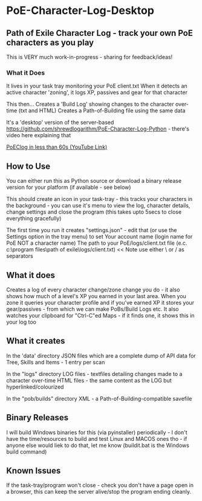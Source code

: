 # PoE-Character-Log-Desktop #
## Path of Exile Character Log - track your own PoE characters as you play ##

This is VERY much work-in-progress - sharing for feedback/ideas!

### What it Does ###
It lives in your task tray monitoring your PoE client.txt
When it detects an active character 'zoning', it logs XP, passives and gear for that character

This then...
Creates a 'Build Log' showing changes to the character over-time (txt and HTML)
Creates a Path-of-Building file using the  same data

It's a 'desktop' version of the server-based https://github.com/shrewdlogarithm/PoE-Character-Log-Python - there's video here explaining that

[PoEClog in less than 60s (YouTube Link)](https://www.youtube.com/watch?v=Mje0pl9L8sY)

## How to Use ##
You can either run this as Python source or download a binary release version for your platform (if available - see below)

This should create an icon in your task-tray - this tracks your characters in the background - you can use it's menu to view the log, character details, change settings and close the program (this takes upto 5secs to close everything gracefully)

The first time you run it creates "settings.json" - edit that (or use the Settings option in the tray menu) to  set
Your account name (login name for PoE NOT a character name)
The  path to your PoE/logs/client.txt file (e.c. c:\\program files\\path of exile\\logs/client.txt) << Note use either \\ or / as separators

## What it does ##
Creates a log of every character change/zone change you do - it also shows how much of a level's XP you earned in your last area.
When you zone it queries your character profile and if you've earned XP it stores your gear/passives - from which we can make PoBs/Build Logs etc.
It also watches your clipboard for "Ctrl-C"ed Maps - if it finds one, it shows this in your log too

## What it creates ##
In the 'data' directory 
JSON files which are a complete dump of API data for Tree, Skills and Items - 1 entry per scan

In the "logs" directory 
LOG files - textfiles detailing changes made to a character over-time
HTML files - the same content as the LOG but hyperlinked/colourized 

In the "pob/builds" directory 
XML - a Path-of-Building-compatible savefile 

## Binary Releases ##
I will build Windows binaries for this (via pyinstaller) periodically - I don't have the time/resources to build and test Linux and MACOS ones tho - if anyone else would liek to do that, let me know (buildit.bat is the Windows build command)

## Known Issues ##
If the task-tray/program won't close - check you don't have a page open in a browser, this can keep the server alive/stop the program ending cleanly.
